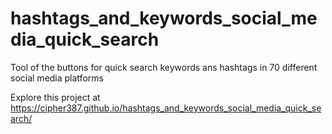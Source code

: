 # hashtags_and_keywords_social_media_quick_search
Tool of the buttons for quick search keywords ans hashtags in 70 different social media platforms

Explore this project at https://cipher387.github.io/hashtags_and_keywords_social_media_quick_search/
